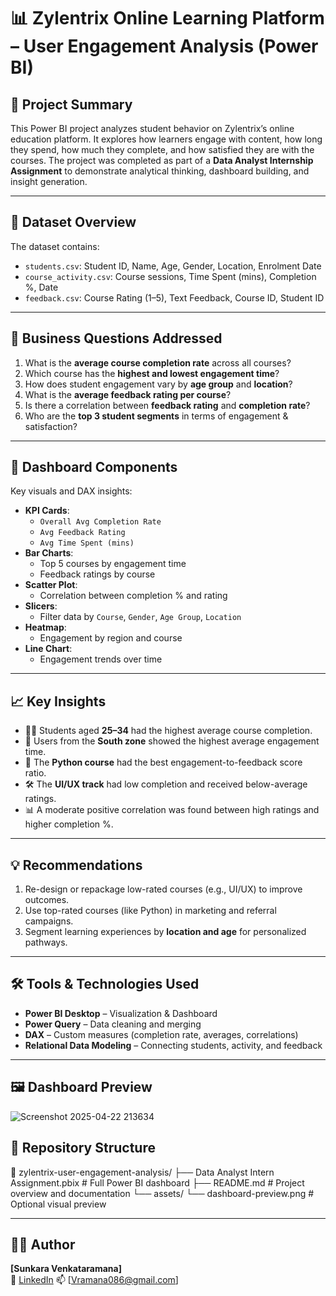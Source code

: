 # 📊 Zylentrix Online Learning Platform – User Engagement Analysis (Power BI)

## 🧠 Project Summary

This Power BI project analyzes student behavior on Zylentrix’s online education platform. It explores how learners engage with content, how long they spend, how much they complete, and how satisfied they are with the courses. The project was completed as part of a **Data Analyst Internship Assignment** to demonstrate analytical thinking, dashboard building, and insight generation.

---

## 📁 Dataset Overview

The dataset contains:
- `students.csv`: Student ID, Name, Age, Gender, Location, Enrolment Date
- `course_activity.csv`: Course sessions, Time Spent (mins), Completion %, Date
- `feedback.csv`: Course Rating (1–5), Text Feedback, Course ID, Student ID

---

## 🎯 Business Questions Addressed

1. What is the **average course completion rate** across all courses?
2. Which course has the **highest and lowest engagement time**?
3. How does student engagement vary by **age group** and **location**?
4. What is the **average feedback rating per course**?
5. Is there a correlation between **feedback rating** and **completion rate**?
6. Who are the **top 3 student segments** in terms of engagement & satisfaction?

---

## 🧪 Dashboard Components

Key visuals and DAX insights:
- **KPI Cards**:  
  - `Overall Avg Completion Rate`  
  - `Avg Feedback Rating`  
  - `Avg Time Spent (mins)`
- **Bar Charts**:
  - Top 5 courses by engagement time
  - Feedback ratings by course
- **Scatter Plot**:
  - Correlation between completion % and rating
- **Slicers**:
  - Filter data by `Course`, `Gender`, `Age Group`, `Location`
- **Heatmap**:
  - Engagement by region and course
- **Line Chart**:
  - Engagement trends over time

---

## 📈 Key Insights

- 👩‍🎓 Students aged **25–34** had the highest average course completion.
- 🧭 Users from the **South zone** showed the highest average engagement time.
- 📘 The **Python course** had the best engagement-to-feedback score ratio.
- 🛠️ The **UI/UX track** had low completion and received below-average ratings.
- 📊 A moderate positive correlation was found between high ratings and higher completion %.

---

## 💡 Recommendations

1. Re-design or repackage low-rated courses (e.g., UI/UX) to improve outcomes.
2. Use top-rated courses (like Python) in marketing and referral campaigns.
3. Segment learning experiences by **location and age** for personalized pathways.

---

## 🛠️ Tools & Technologies Used

- **Power BI Desktop** – Visualization & Dashboard
- **Power Query** – Data cleaning and merging
- **DAX** – Custom measures (completion rate, averages, correlations)
- **Relational Data Modeling** – Connecting students, activity, and feedback

---

## 🖼️ Dashboard Preview
 ![Screenshot 2025-04-22 213634](https://github.com/user-attachments/assets/df8708a0-9856-4679-a497-07292e4da1dc)


## 📂 Repository Structure
📁 zylentrix-user-engagement-analysis/
├── Data Analyst Intern Assignment.pbix     # Full Power BI dashboard
├── README.md                               # Project overview and documentation
└── assets/
    └── dashboard-preview.png               # Optional visual preview
 
---

## 👨‍💻 Author

**[Sunkara Venkataramana]**  
🔗 [LinkedIn](https://www.linkedin.com/in/svramana1/) 
📫 [Vramana086@gmail.com]




